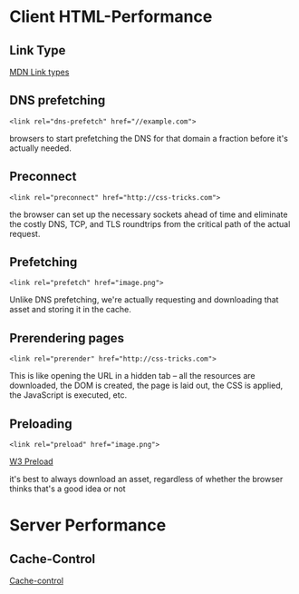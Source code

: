# Client HTML-Performance

## Link Type
[MDN Link types](https://developer.mozilla.org/en-US/docs/Web/HTML/Link_types)

## DNS prefetching
`<link rel="dns-prefetch" href="//example.com">`

browsers to start prefetching the DNS for that domain a fraction before it's actually needed.

## Preconnect
`<link rel="preconnect" href="http://css-tricks.com">`

the browser can set up the necessary sockets ahead of time and eliminate the costly DNS, TCP, and TLS roundtrips from the critical path of the actual request. 

## Prefetching
`<link rel="prefetch" href="image.png">`

Unlike DNS prefetching, we're actually requesting and downloading that asset and storing it in the cache. 

## Prerendering pages
`<link rel="prerender" href="http://css-tricks.com">`

This is like opening the URL in a hidden tab – all the resources are downloaded, the DOM is created, the page is laid out, the CSS is applied, the JavaScript is executed, etc.

## Preloading
`<link rel="preload" href="image.png">`

[W3 Preload](https://www.w3.org/TR/preload/)

it's best to always download an asset, regardless of whether the browser thinks that's a good idea or not

# Server Performance
## Cache-Control
[Cache-control](https://varvy.com/pagespeed/cache-control.html)
